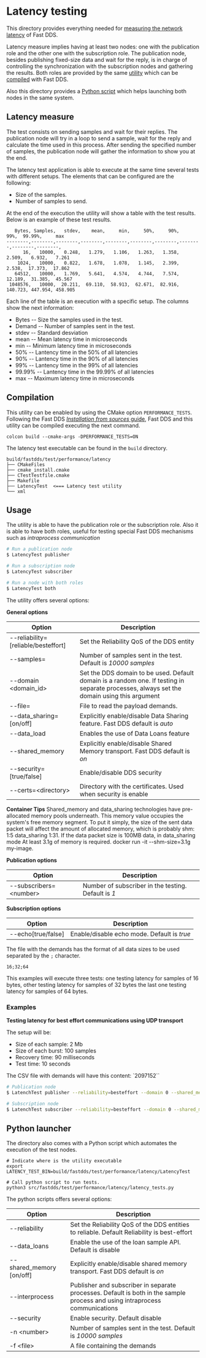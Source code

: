# Latency testing

This directory provides everything needed for [measuring the network latency](latency-measure) of Fast DDS.

Latency measure implies having at least two nodes: one with the publication role and the other one with the subscription role.
The publication node, besides publishing fixed-size data and wait for the reply, is in charge of controlling the synchronization
with the subscription nodes and gathering the results.
Both roles are provided by the same [utility](#usage) which can be [compiled](#compilation) with Fast DDS.

Also this directory provides a [Python script](#python-launcher) which helps launching both nodes in the same system.

## Latency measure

The test consists on sending samples and wait for their replies.
The publication node will try in a loop to send a sample, wait for the reply and calculate the time used in this process.
After sending the specified number of samples, the publication node will gather the information to show you at the end.

The latency test application is able to execute at the same time several tests with different setups.
The elements that can be configured are the following:

- Size of the samples.
- Number of samples to send.

At the end of the execution the utility will show a table with the test results.
Below is an example of these test results.

```
   Bytes, Samples,   stdev,    mean,     min,     50%,     90%,     99%,  99.99%,     max
--------,--------,--------,--------,--------,--------,--------,--------,--------,--------,
      16,   10000,   0.248,   1.279,   1.106,   1.263,   1.358,   2.509,   6.932,   7.261
    1024,   10000,   0.822,   1.678,   1.078,   1.145,   2.399,   2.538,  17.373,  17.862
   64512,   10000,   1.769,   5.641,   4.574,   4.744,   7.574,  12.189,  31.385,  45.567
 1048576,   10000,  20.211,  69.110,  58.913,  62.671,  82.916, 140.723, 447.954, 458.905
```

Each line of the table is an execution with a specific setup.
The columns show the next information:

* Bytes -- Size the samples used in the test.
* Demand -- Number of samples sent in the test.
* stdev -- Standard desviation
* mean -- Mean latency time in microseconds
* min -- Minimum latency time in microseconds
* 50% -- Lantency time in the 50% of all latencies
* 90% -- Lantency time in the 90% of all latencies
* 99% -- Lantency time in the 99% of all latencies
* 99.99% -- Lantency time in the 99.99% of all latencies
* max -- Maximum latency time in microseconds


## Compilation

This utility can be enabled by using the CMake option `PERFORMANCE_TESTS`.
Following the Fast DDS [*Installation from sources*
guide](https://fast-dds.docs.eprosima.com/en/latest/installation/sources/sources_linux.html),
Fast DDS and this utility can be compiled executing the next command.

```
colcon build --cmake-args -DPERFORMANCE_TESTS=ON
```

The latency test executable can be found in the `build` directory.

```
build/fastdds/test/performance/latency
├── CMakeFiles
├── cmake_install.cmake
├── CTestTestfile.cmake
├── Makefile
├── LatencyTest  <=== Latency test utility
└── xml
```

## Usage

The utility is able to have the publication role or the subscription role.
Also it is able to have both roles, useful for testing special Fast DDS mechanisms such as *intraprocess communication*

```bash
# Run a publication node
$ LatencyTest publisher

# Run a subscription node
$ LatencyTest subscriber

# Run a node with both roles
$ LatencyTest both
```

The utility offers several options:

**General options**

| Option                              | Description                                                                                                                                |
| -                                   | -                                                                                                                                          |
| --reliability=[reliable/besteffort] | Set the Reliability QoS of the DDS entity                                                                                                  |
| --samples=<number>                  | Number of samples sent in the test. Default is *10000 samples*                                                                             |
| --domain \<domain_id>               | Set the DDS domain to be used. Default domain is a random one. If testing in separate processes, always set the domain using this argument |
| --file=<file>                       | File to read the payload demands.                                                                                                          |
| --data_sharing=[on/off]             | Explicitly enable/disable Data Sharing feature. Fast DDS default is *auto*                                                                 |
| --data_load                         | Enables the use of Data Loans feature                                                                                                      |
| --shared_memory                     | Explicitly enable/disable Shared Memory transport. Fast DDS default is *on*                                                                |
| --security=[true/false]             | Enable/disable DDS security                                                                                                                |
| --certs=\<directory>                | Directory with the certificates. Used when security is enable                                                                              |

**Container Tips**
Shared_memory and data_sharing technologies have pre-allocated memory pools underneath. This memory value occupies the system's free memory segment. To put it simply, the size of 
the sent data packet will affect the amount of allocated memory, which is probably shm: 1:5 data_sharing 1:31. If the data packet size is 100MB data, in data_sharing mode
At least 3.1g of memory is required. docker run -it --shm-size=3.1g my-image.

**Publication options**

| Option                          | Description                                                                      |
| -                               | -                                                                                |
| --subscribers=\<number>         | Number of subscriber in the testing. Default is *1*                              |

**Subscription options**

| Option                          | Description                                                                      |
| -                               | -                                                                                |
| --echo[true/false]              | Enable/disable echo mode. Default is *true*                                      |


The file with the demands has the format of all data sizes to be used separated by the `;` character.
```
16;32;64
```

This examples will execute three tests: one testing latency for samples of 16 bytes, other testing latency for samples
of 32 bytes the last one testing latency for samples of 64 bytes.


### Examples

**Testing latency for best effort communications using UDP transport**

The setup will be:

- Size of each sample: 2 Mb
- Size of each burst: 100 samples
- Recovery time: 90 milliseconds
- Test time: 10 seconds

The CSV file with demands will have this content: `2097152``

```bash
# Publication node
$ LatenchTest publisher --reliability=besteffort --domain 0 --shared_memory=off --file=demands.csv

# Subscription node
$ LatenchTest subscriber --reliability=besteffort --domain 0 --shared_memory=off --file=demands.csv
```

## Python launcher

The directory also comes with a Python script which automates the execution of the test nodes.

```batch
# Indicate where is the utility executable
export LATENCY_TEST_BIN=build/fastdds/test/performance/latency/LatencyTest

# Call python script to run tests.
python3 src/fastdds/test/performance/latency/latency_tests.py
```

The python scripts offers several options:

| Option                              | Description                                                                                                                                |
| -                                   | -                                                                                                                                          |
| --reliability                       | Set the Reliability QoS of the DDS entities to reliable. Default Reliability is best-effort                                                |
| --data_loans                        | Enable the use of the loan sample API. Default is disable                                                                                  |
| --shared_memory [on/off]            | Explicitly enable/disable shared memory transport. Fast DDS default is *on*                                                                |
| --interprocess                      | Publisher and subscriber in separate processes. Default is both in the sample process and using intraprocess communications                |
| --security                          | Enable security. Default disable                                                                                                           |
| -n \<number>                        | Number of samples sent in the test. Default is *10000 samples*
| -f \<file>                          | A file containing the demands                                                                                                              |
